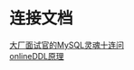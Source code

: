 # 连接文档


[大厂面试官的MySQL灵魂十连问](https://www.jianshu.com/p/56aff64a2295)   
[onlineDDL原理](https://www.cnblogs.com/cchust/p/4639397.html)   